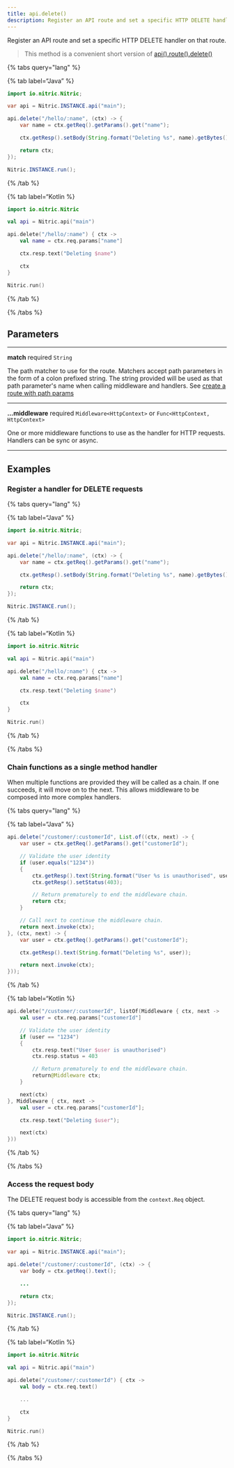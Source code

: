 ```yaml
---
title: api.delete()
description: Register an API route and set a specific HTTP DELETE handler on that route.
---
```


Register an API route and set a specific HTTP DELETE handler on that route.

> This method is a convenient short version of [api().route().delete()](./api-route-delete)

{% tabs query="lang" %}

{% tab label=“Java” %}

```java
import io.nitric.Nitric;

var api = Nitric.INSTANCE.api("main");

api.delete("/hello/:name", (ctx) -> {
    var name = ctx.getReq().getParams().get("name");

    ctx.getResp().setBody(String.format("Deleting %s", name).getBytes());

    return ctx;
});

Nitric.INSTANCE.run();
```

{% /tab %}

{% tab label=“Kotlin %}

```kotlin
import io.nitric.Nitric

val api = Nitric.api("main")

api.delete("/hello/:name") { ctx ->
    val name = ctx.req.params["name"]

    ctx.resp.text("Deleting $name")

    ctx
}

Nitric.run()
```

{% /tab %}

{% /tabs %}

## Parameters

---

**match** required `String`

The path matcher to use for the route. Matchers accept path parameters in the form of a colon prefixed string. The string provided will be used as that path parameter's name when calling middleware and handlers. See [create a route with path params](#create-a-route-with-path-params)

---

**...middleware** required `Middleware<HttpContext>` or `Func<HttpContext, HttpContext>`

One or more middleware functions to use as the handler for HTTP requests. Handlers can be sync or async.

---

## Examples

### Register a handler for DELETE requests

{% tabs query="lang" %}

{% tab label=“Java” %}

```java
import io.nitric.Nitric;

var api = Nitric.INSTANCE.api("main");

api.delete("/hello/:name", (ctx) -> {
    var name = ctx.getReq().getParams().get("name");

    ctx.getResp().setBody(String.format("Deleting %s", name).getBytes());

    return ctx;
});

Nitric.INSTANCE.run();
```

{% /tab %}

{% tab label=“Kotlin %}

```kotlin
import io.nitric.Nitric

val api = Nitric.api("main")

api.delete("/hello/:name") { ctx ->
    val name = ctx.req.params["name"]

    ctx.resp.text("Deleting $name")

    ctx
}

Nitric.run()
```

{% /tab %}

{% /tabs %}

### Chain functions as a single method handler

When multiple functions are provided they will be called as a chain. If one succeeds, it will move on to the next. This allows middleware to be composed into more complex handlers.

{% tabs query="lang" %}

{% tab label=“Java” %}

```java
api.delete("/customer/:customerId", List.of((ctx, next) -> {
    var user = ctx.getReq().getParams().get("customerId");

    // Validate the user identity
    if (user.equals("1234"))
    {
        ctx.getResp().text(String.format("User %s is unauthorised", user));
        ctx.getResp().setStatus(403);

        // Return prematurely to end the middleware chain.
        return ctx;
    }

    // Call next to continue the middleware chain.
    return next.invoke(ctx);
}, (ctx, next) -> {
    var user = ctx.getReq().getParams().get("customerId");

    ctx.getResp().text(String.format("Deleting %s", user));

    return next.invoke(ctx);
}));
```

{% /tab %}

{% tab label=“Kotlin %}

```kotlin
api.delete("/customer/:customerId", listOf(Middleware { ctx, next ->
    val user = ctx.req.params["customerId"]

    // Validate the user identity
    if (user == "1234")
    {
        ctx.resp.text("User $user is unauthorised")
        ctx.resp.status = 403

        // Return prematurely to end the middleware chain.
        return@Middleware ctx;
    }

    next(ctx)
}, Middleware { ctx, next ->
    val user = ctx.req.params["customerId"];

    ctx.resp.text("Deleting $user");

    next(ctx)
}))
```

{% /tab %}

{% /tabs %}

### Access the request body

The DELETE request body is accessible from the `context.Req` object.

{% tabs query="lang" %}

{% tab label=“Java” %}

```java
import io.nitric.Nitric;

var api = Nitric.INSTANCE.api("main");

api.delete("/customer/:customerId", (ctx) -> {
    var body = ctx.getReq().text();

    ...

    return ctx;
});

Nitric.INSTANCE.run();
```

{% /tab %}

{% tab label=“Kotlin %}

```kotlin
import io.nitric.Nitric

val api = Nitric.api("main")

api.delete("/customer/:customerId") { ctx ->
    val body = ctx.req.text()

    ...

    ctx
}

Nitric.run()
```

{% /tab %}

{% /tabs %}
